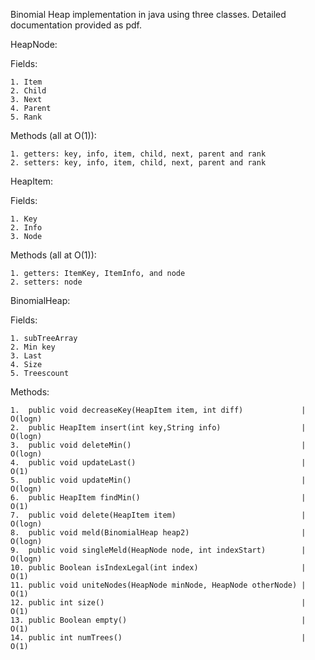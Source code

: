 Binomial Heap implementation in java using three classes. Detailed documentation provided as pdf.

HeapNode:

  Fields:

    1. Item
    2. Child
    3. Next
    4. Parent
    5. Rank
    
  Methods (all at O(1)):
  
    1. getters: key, info, item, child, next, parent and rank
    2. setters: key, info, item, child, next, parent and rank

HeapItem:

  Fields:

    1. Key
    2. Info
    3. Node

  Methods (all at O(1)):
  
    1. getters: ItemKey, ItemInfo, and node
    2. setters: node
  

BinomialHeap:

  Fields:

    1. subTreeArray
    2. Min key
    3. Last
    4. Size
    5. Treescount

  Methods:
  
    1.  public void decreaseKey(HeapItem item, int diff)             | O(logn)
    2.  public HeapItem insert(int key,String info)                  | O(logn)
    3.  public void deleteMin()                                      | O(logn)
    4.  public void updateLast()                                     | O(1)
    5.  public void updateMin()                                      | O(logn)
    6.  public HeapItem findMin()                                    | O(1)
    7.  public void delete(HeapItem item)                            | O(logn)
    8.  public void meld(BinomialHeap heap2)                         | O(logn)
    9.  public void singleMeld(HeapNode node, int indexStart)        | O(logn)
    10. public Boolean isIndexLegal(int index)                       | O(1)
    11. public void uniteNodes(HeapNode minNode, HeapNode otherNode) | O(1)
    12. public int size()                                            | O(1)
    13. public Boolean empty()                                       | O(1)
    14. public int numTrees()                                        | O(1)
